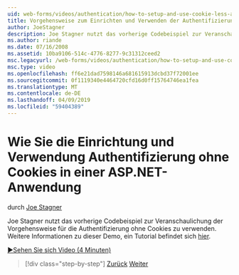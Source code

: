 ```yaml
---
uid: web-forms/videos/authentication/how-to-setup-and-use-cookie-less-authentication-in-an-aspnet-application
title: Vorgehensweise zum Einrichten und Verwenden der Authentifizierung ohne Cookies in einer ASP.NET-Anwendung | Microsoft-Dokumentation
author: JoeStagner
description: Joe Stagner nutzt das vorherige Codebeispiel zur Veranschaulichung der Vorgehensweise für die Authentifizierung ohne Cookies zu verwenden. Weitere Informationen auf dieser Demo ist ein Tutorial gefunden...
ms.author: riande
ms.date: 07/16/2008
ms.assetid: 10ba9106-514c-4776-8277-9c31312ceed2
msc.legacyurl: /web-forms/videos/authentication/how-to-setup-and-use-cookie-less-authentication-in-an-aspnet-application
msc.type: video
ms.openlocfilehash: ff6e21dad7598146a681615913dcbd37f72001ee
ms.sourcegitcommit: 0f1119340e4464720cfd16d0ff15764746ea1fea
ms.translationtype: MT
ms.contentlocale: de-DE
ms.lasthandoff: 04/09/2019
ms.locfileid: "59404389"
---
```

# <a name="how-to-setup-and-use-cookie-less-authentication-in-an-aspnet-application"></a>Wie Sie die Einrichtung und Verwendung Authentifizierung ohne Cookies in einer ASP.NET-Anwendung

durch [Joe Stagner](https://github.com/JoeStagner)

Joe Stagner nutzt das vorherige Codebeispiel zur Veranschaulichung der Vorgehensweise für die Authentifizierung ohne Cookies zu verwenden. Weitere Informationen zu dieser Demo, ein Tutorial befindet sich [hier](../../overview/older-versions-security/introduction/forms-authentication-configuration-and-advanced-topics-vb.md).

[&#9654;Sehen Sie sich Video (4 Minuten)](https://channel9.msdn.com/Blogs/ASP-NET-Site-Videos/how-to-setup-and-use-cookie-less-authentication-in-an-aspnet-application)

> [!div class="step-by-step"]
> [Zurück](how-to-change-the-forms-authentication-properties.md)
> [Weiter](asp-forms-login-relocation.md)
